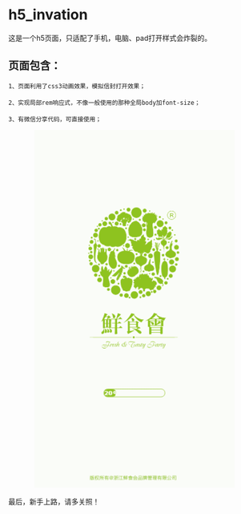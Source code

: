 # h5_invation
这是一个h5页面，只适配了手机，电脑、pad打开样式会炸裂的。

## 页面包含：

    1、页面利用了css3动画效果，模拟信封打开效果；
    
    2、实现局部rem响应式，不像一般使用的那种全局body加font-size；
    
    3、有微信分享代码，可直接使用；
    

<p align="center">
    <a href="https://www.iviewui.com">
        <img width="400" src="https://github.com/326462540/h5_invation/blob/master/images/GIF.gif">
    </a>
</p>    


最后，新手上路，请多关照！
